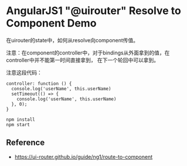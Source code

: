 AngularJS1 "@uirouter" Resolve to Component Demo
================================================

在uirouter的state中，如何从resolve向component传值。

注意：在component的controller中，对于bindings从外面拿到的值，在controller中并不能第一时间直接拿到，
在下一个轮回中可以拿到。

注意这段代码：

```
controller: function () {
  console.log('userName', this.userName)
  setTimeout(() => {
    console.log('userName', this.userName)
  }, 0);
}
```

```
npm install
npm start
```

Reference
---------

- <https://ui-router.github.io/guide/ng1/route-to-component>
